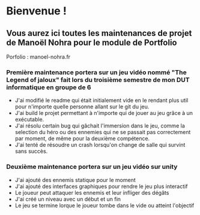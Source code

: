 # Bienvenue !

## Vous aurez ici toutes les maintenances de projet de Manoël Nohra pour le module de Portfolio

Porfolio : manoel-nohra.fr

### Première maintenance portera sur un jeu vidéo nommé "The Legend of jaloux" fait lors du troisième semestre de mon DUT informatique en groupe de 6

- J'ai modifié le readme qui était initialement vide en le rendant plus util pour n'importe quelle personne allant sur le git du jeu.
- J'ai build le projet permettant à n'importe qui de jouer au jeu grâce à un exécutable.
- J'ai résolu certain bug qui gâchait l'immersion dans le jeu, comme la selection du héro ou des ennemies qui ne se passait pas correctement par moment, de même pour la deuxième compétence.
- J'ai tenté de résoudre un crash lorsqu'on change de salle qui survint sans succès.

### Deuxième maintenance portera sur un jeu vidéo sur unity

- J'ai ajouté des ennemis statique pour le moment
- J'ai ajouté des interfaces graphiques pour rendre le jeu plus interactif
- Le joueur peut attaquer les ennemis et leur infliger des dégâts
- J'ai créé un niveau avec un début et un fin
- Le jeu se termine lorque le joueur tombe dans le vide ou atteint l'objectif

